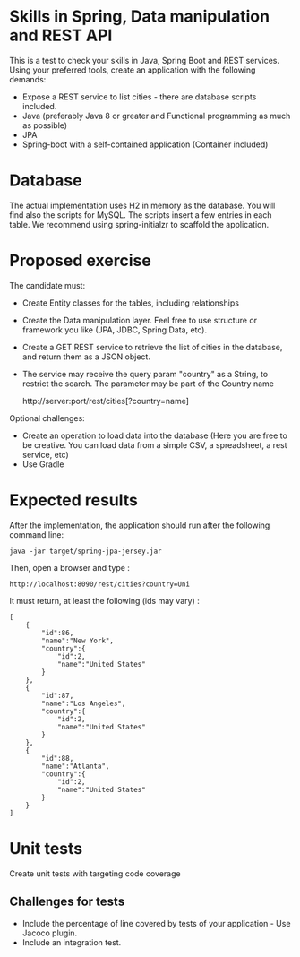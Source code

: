 # Skills in Spring, Data manipulation and REST API
This is a test to check your skills in Java, Spring Boot and REST services. 
Using your preferred tools, create an application with the following demands:

- Expose a REST service to list cities - there are database scripts included.
- Java (preferably Java 8 or greater and Functional programming as much as possible)
- JPA
- Spring-boot with a self-contained application (Container included)


# Database
The actual implementation uses H2 in memory as the database. You will find also the scripts 
for MySQL. The scripts insert a few entries in each table. We recommend using spring-initialzr to scaffold the application.

# Proposed exercise
The candidate must:
- Create Entity classes for the tables, including relationships
- Create the Data manipulation layer. Feel free to use structure or framework you like (JPA, JDBC, Spring Data, etc).
- Create a GET REST service to retrieve the list of cities in the database, and return them as a JSON object.
- The service may receive the query param "country" as a String, to restrict the search. The parameter may be part of the Country name

   http://server:port/rest/cities[?country=name]

Optional challenges:
- Create an operation to load data into the database (Here you are free to be creative. You can load data from a simple CSV, a spreadsheet, a rest service, etc)
- Use Gradle

# Expected results
After the implementation, the application should run after the following command line:

	java -jar target/spring-jpa-jersey.jar
    
    
Then, open a browser and type :

    http://localhost:8090/rest/cities?country=Uni


It must return, at least the following (ids may vary) :

    [
        {
            "id":86,
            "name":"New York",
            "country":{
                "id":2,
                "name":"United States"
            }
        },
        {
            "id":87,
            "name":"Los Angeles",
            "country":{
                "id":2,
                "name":"United States"
            }
        },
        {
            "id":88,
            "name":"Atlanta",
            "country":{
                "id":2,
                "name":"United States"
            }
        }
    ]


# Unit tests

Create unit tests with targeting code coverage

## Challenges for tests

- Include the percentage of line covered by tests of your application - Use Jacoco plugin.
- Include an integration test.
